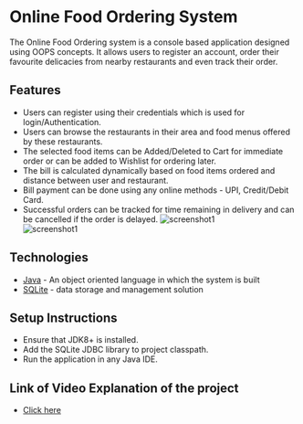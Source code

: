 # Online Food Ordering System
The Online Food Ordering system is a console based application designed using OOPS concepts. It allows users to register an account, order their favourite delicacies from nearby restaurants and even track their order.

## Features
- Users can register using their credentials which is used for login/Authentication.
- Users can browse the restaurants in their area and food menus offered by these restaurants.
- The selected food items can be Added/Deleted to Cart for immediate order or can be added to Wishlist for ordering later.
- The bill is calculated dynamically based on food items ordered and distance between user and restaurant.
- Bill payment can be done using any online methods - UPI, Credit/Debit Card.
- Successful orders can be tracked for time remaining in delivery and can be cancelled if the order is delayed.
![screenshot1](https://github.com/osamaataullah/oopd_project/blob/main/login.png?raw=true) <br />
![screenshot1](https://github.com/osamaataullah/oopd_project/blob/main/restaurants_menu.png?raw=true)

## Technologies
- [Java](https://en.wikipedia.org/wiki/Java_(programming_language)) - An object oriented language in which the system is built
- [SQLite](https://en.wikipedia.org/wiki/SQLite) - data storage and management solution

## Setup Instructions
- Ensure that JDK8+ is installed.
- Add the SQLite JDBC library to project classpath.
- Run the application in any Java IDE.

## Link of Video Explanation of the project
- [Click here](https://drive.google.com/file/d/1q6pehPvx2OAP-JQwy6pfhsmLayYKQ5JF/view?usp=sharing)

